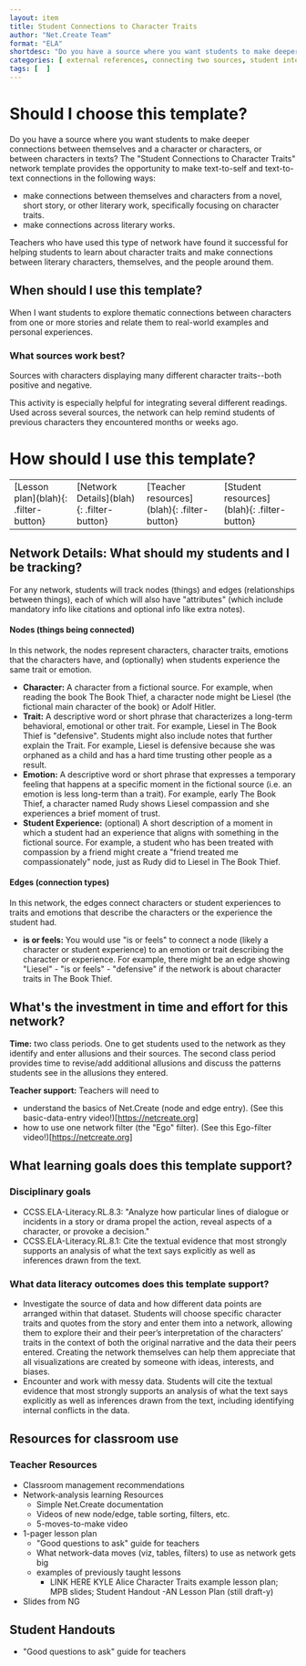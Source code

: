 ```yaml
---
layout: item
title: Student Connections to Character Traits
author: "Net.Create Team"
format: "ELA"
shortdesc: "Do you have a source where you want students to make deeper connections between themselves and a character or between characters in texts?"
categories: [ external references, connecting two sources, student interests, text-to-text, text-to-self ]
tags: [  ]
---
```


# Should I choose this template?

Do you have a source where you want students to make deeper connections between themselves and a character or characters, or between characters in texts? The "Student Connections to Character Traits" network template provides the opportunity to make text-to-self and text-to-text connections in the following ways:
- make connections between themselves and characters from a novel, short story, or other literary work, specifically focusing on character traits.
- make connections across literary works. 

Teachers who have used this type of network have found it successful for helping students to learn about character traits and make connections between literary characters, themselves, and the people around them.

## When should I use this template?

When I want students to explore thematic connections between characters from one or more stories and relate them to real-world examples and personal experiences.

### What sources work best?

Sources with characters displaying many different character traits--both positive and negative.

This activity is especially helpful for integrating several different readings. Used across several sources, the network can help remind students of previous characters they encountered months or weeks ago.

# How should I use this template?

<table>
<tr>
<td markdown=1>[Lesson plan](blah){: .filter-button}
</td>
<td markdown=1>[Network Details](blah){: .filter-button}
</td>
<td markdown=1>[Teacher resources](blah){: .filter-button}
</td>
<td markdown=1>[Student resources](blah){: .filter-button}
</td>
</tr>
</table>

## Network Details: What should my students and I be tracking?

For any network, students will track nodes (things) and edges (relationships between things), each of which will also have "attributes" (which include mandatory info like citations and optional info like extra notes).

#### Nodes (things being connected)

In this network, the nodes represent characters, character traits, emotions that the characters have, and (optionally) when students experience the same trait or emotion. 

- **Character:** A character from a fictional source. For example, when reading the book The Book Thief, a character node might be Liesel (the fictional main character of the book) or Adolf Hitler.
- **Trait:** A descriptive word or short phrase that characterizes a long-term behavioral, emotional or other trait. For example, Liesel in The Book Thief is "defensive". Students might also include notes that further explain the Trait. For example, Liesel is defensive because she was orphaned as a child and has a hard time trusting other people as a result.
- **Emotion:** A descriptive word or short phrase that expresses a temporary feeling that happens at a specific moment in the fictional source (i.e. an emotion is less long-term than a trait). For example, early The Book Thief, a character named Rudy shows Liesel compassion and she experiences a brief moment of trust.
- **Student Experience:** (optional) A short description of a moment in which a student had an experience that aligns with something in the fictional source. For example, a student who has been treated with compassion by a friend might create a "friend treated me compassionately" node, just as Rudy did to Liesel in The Book Thief.
 
#### Edges (connection types)

In this network, the edges connect characters or student experiences to traits and emotions that describe the characters or the experience the student had.

- **is or feels:** You would use "is or feels" to connect a node (likely a character or student experience) to an emotion or trait describing the character or experience. For example, there might be an edge showing "Liesel" - "is or feels" - "defensive" if the network is about character traits in The Book Thief.

## What's the investment in time and effort for this network?

**Time:** two class periods. One to get students used to the network as they identify and enter allusions and their sources. The second class period provides time to revise/add additional allusions and discuss the patterns students see in the allusions they entered.

**Teacher support:** Teachers will need to
- understand the basics of Net.Create (node and edge entry). (See this basic-data-entry video!)[https://netcreate.org]
- how to use one network filter (the "Ego" filter). (See this Ego-filter video!)[https://netcreate.org]

## What learning goals does this template support?

### Disciplinary goals
- CCSS.ELA-Literacy.RL.8.3: "Analyze how particular lines of dialogue or incidents in a story or drama propel the action, reveal aspects of a character, or provoke a decision."
- CCSS.ELA-Literacy.RL.8.1: Cite the textual evidence that most strongly supports an analysis of what the text says explicitly as well as inferences drawn from the text.

### What data literacy outcomes does this template support?

- Investigate the source of data and how different data points are arranged within that dataset. Students will choose specific character traits and quotes from the story and enter them into a network, allowing them to explore their and their peer’s interpretation of the characters’ traits in the context of both the original narrative and the data their peers entered. Creating the network themselves can help them appreciate that all visualizations are created by someone with ideas, interests, and biases.
- Encounter and work with messy data. Students will cite the textual evidence that most strongly supports an analysis of what the text says explicitly as well as inferences drawn from the text, including identifying internal conflicts in the data.

## Resources for classroom use

### Teacher Resources

- Classroom management recommendations
- Network-analysis learning Resources
	- Simple Net.Create documentation
	- Videos of new node/edge, table sorting, filters, etc.
	- 5-moves-to-make video
- 1-pager lesson plan
	- "Good questions to ask" guide for teachers
	- What network-data moves (viz, tables, filters) to use as network gets big
	- examples of previously taught lessons
		- LINK HERE KYLE Alice Character Traits example lesson plan; MPB slides; Student Handout
		-AN Lesson Plan (still draft-y)
- Slides from NG 


## Student Handouts

- "Good questions to ask" guide for teachers
